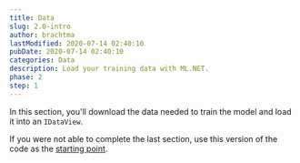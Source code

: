 ```yaml
---
title: Data
slug: 2.0-intro
author: brachtma
lastModified: 2020-07-14 02:40:10
pubDate: 2020-07-14 02:40:10
categories: Data
description: Load your training data with ML.NET.
phase: 2
step: 1
---
```


In this section, you'll download the data needed to train the model and load it into an `IDataView`.

If you were not able to complete the last section, use this version of the code as the [starting point](https://github.com/luisquintanilla/mlnet-workshop-guide/archive/2-0.zip).